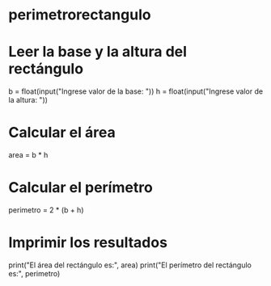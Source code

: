 # perimetrorectangulo
# Leer la base y la altura del rectángulo
b = float(input("Ingrese valor de la base: "))
h = float(input("Ingrese valor de la altura: "))

# Calcular el área
area = b * h

# Calcular el perímetro
perimetro = 2 * (b + h)

# Imprimir los resultados
print("El área del rectángulo es:", area)
print("El perímetro del rectángulo es:", perimetro)
